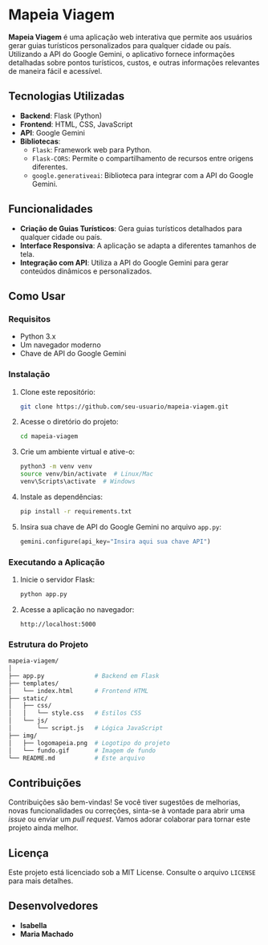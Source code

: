 # Mapeia Viagem

**Mapeia Viagem** é uma aplicação web interativa que permite aos usuários gerar guias turísticos personalizados para qualquer cidade ou país. Utilizando a API do Google Gemini, o aplicativo fornece informações detalhadas sobre pontos turísticos, custos, e outras informações relevantes de maneira fácil e acessível.

## Tecnologias Utilizadas

- **Backend**: Flask (Python)
- **Frontend**: HTML, CSS, JavaScript
- **API**: Google Gemini
- **Bibliotecas**:
  - `Flask`: Framework web para Python.
  - `Flask-CORS`: Permite o compartilhamento de recursos entre origens diferentes.
  - `google.generativeai`: Biblioteca para integrar com a API do Google Gemini.

## Funcionalidades

- **Criação de Guias Turísticos**: Gera guias turísticos detalhados para qualquer cidade ou país.
- **Interface Responsiva**: A aplicação se adapta a diferentes tamanhos de tela.
- **Integração com API**: Utiliza a API do Google Gemini para gerar conteúdos dinâmicos e personalizados.

## Como Usar

### Requisitos

- Python 3.x
- Um navegador moderno
- Chave de API do Google Gemini

### Instalação

1. Clone este repositório:
    ```bash
    git clone https://github.com/seu-usuario/mapeia-viagem.git
    ```
2. Acesse o diretório do projeto:
    ```bash
    cd mapeia-viagem
    ```
3. Crie um ambiente virtual e ative-o:
    ```bash
    python3 -m venv venv
    source venv/bin/activate  # Linux/Mac
    venv\Scripts\activate  # Windows
    ```
4. Instale as dependências:
    ```bash
    pip install -r requirements.txt
    ```
5. Insira sua chave de API do Google Gemini no arquivo `app.py`:
    ```python
    gemini.configure(api_key="Insira aqui sua chave API")
    ```

### Executando a Aplicação

1. Inicie o servidor Flask:
    ```bash
    python app.py
    ```
2. Acesse a aplicação no navegador:
    ```
    http://localhost:5000
    ```

### Estrutura do Projeto

```bash
mapeia-viagem/
│
├── app.py              # Backend em Flask
├── templates/
│   └── index.html      # Frontend HTML
├── static/
│   ├── css/
│   │   └── style.css   # Estilos CSS
│   └── js/
│       └── script.js   # Lógica JavaScript
├── img/
│   ├── logomapeia.png  # Logotipo do projeto
│   └── fundo.gif       # Imagem de fundo
└── README.md           # Este arquivo

```
## Contribuições

Contribuições são bem-vindas! Se você tiver sugestões de melhorias, novas funcionalidades ou correções, sinta-se à vontade para abrir uma *issue* ou enviar um *pull request*. Vamos adorar colaborar para tornar este projeto ainda melhor.

## Licença

Este projeto está licenciado sob a MIT License. Consulte o arquivo `LICENSE` para mais detalhes.

## Desenvolvedores

- **Isabella**
- **Maria Machado**
